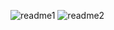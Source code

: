 ![readme1](https://user-images.githubusercontent.com/50794170/178029443-2e429e2e-36f4-4280-888d-6637aab25291.png)
![readme2](https://user-images.githubusercontent.com/50794170/178029453-624dee74-ee34-40c2-8b48-1d03a7003f82.png)
